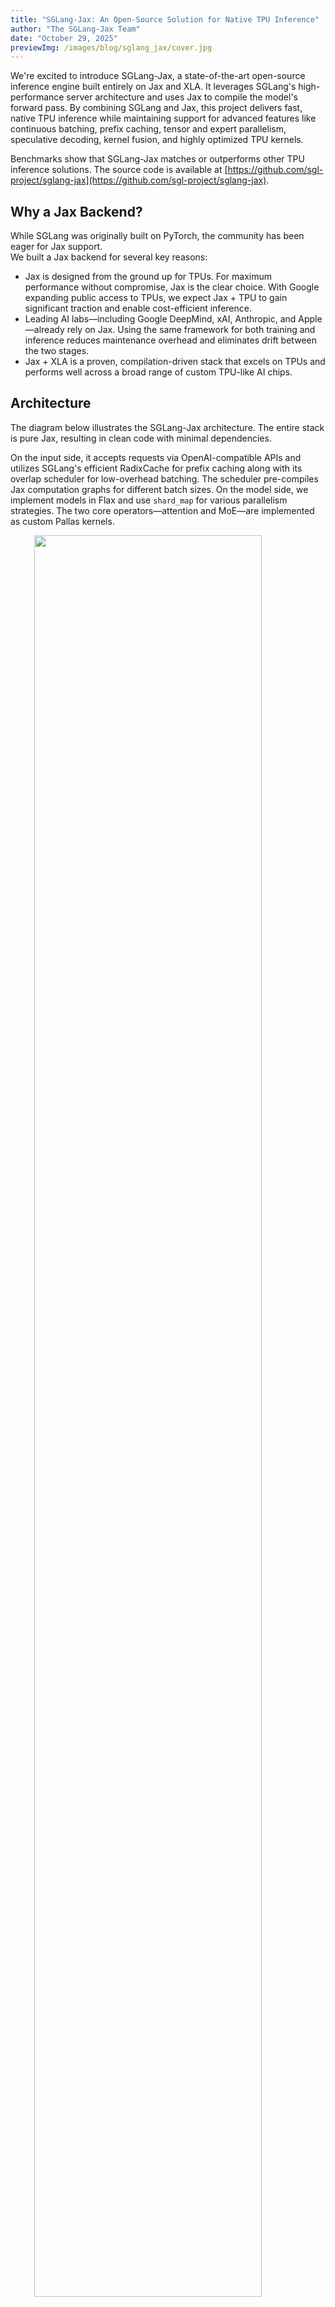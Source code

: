 ```yaml
---
title: "SGLang-Jax: An Open-Source Solution for Native TPU Inference"
author: "The SGLang-Jax Team"
date: "October 29, 2025"
previewImg: /images/blog/sglang_jax/cover.jpg
---
```


We're excited to introduce SGLang-Jax, a state-of-the-art open-source inference engine built entirely on Jax and XLA.
It leverages SGLang's high-performance server architecture and uses Jax to compile the model's forward pass.
By combining SGLang and Jax, this project delivers fast, native TPU inference while maintaining support for advanced features like continuous batching, prefix caching, tensor and expert parallelism, speculative decoding, kernel fusion, and highly optimized TPU kernels.

Benchmarks show that SGLang-Jax matches or outperforms other TPU inference solutions.
The source code is available at [https://github.com/sgl-project/sglang-jax](https://github.com/sgl-project/sglang-jax).

## Why a Jax Backend?

While SGLang was originally built on PyTorch, the community has been eager for Jax support.  
We built a Jax backend for several key reasons:

- Jax is designed from the ground up for TPUs. For maximum performance without compromise, Jax is the clear choice. With Google expanding public access to TPUs, we expect Jax + TPU to gain significant traction and enable cost-efficient inference.
- Leading AI labs—including Google DeepMind, xAI, Anthropic, and Apple—already rely on Jax. Using the same framework for both training and inference reduces maintenance overhead and eliminates drift between the two stages.
- Jax + XLA is a proven, compilation-driven stack that excels on TPUs and performs well across a broad range of custom TPU-like AI chips.

## Architecture

The diagram below illustrates the SGLang-Jax architecture. The entire stack is pure Jax, resulting in clean code with minimal dependencies.

On the input side, it accepts requests via OpenAI-compatible APIs and utilizes SGLang's efficient RadixCache for prefix caching along with its overlap scheduler for low-overhead batching.
The scheduler pre-compiles Jax computation graphs for different batch sizes.
On the model side, we implement models in Flax and use `shard_map` for various parallelism strategies.
The two core operators—attention and MoE—are implemented as custom Pallas kernels.

<img src="/images/blog/sglang_jax/architecture.png" style="display:block; margin: auto; width: 85%;"></img>
<p style="color:gray; text-align: center;">The architecture of SGLang-Jax</p>

## Key Optimizations

### Integrating Ragged Paged Attention v3 
We integrated Ragged Paged Attention V3 ([RPA v3](https://github.com/vllm-project/tpu-inference/tree/main/tpu_inference/kernels/ragged_paged_attention/v3)) and extended it to support SGLang features:
- We tuned kernel grid block configurations based on different scenarios to achieve better performance.
- We made it compatible with RadixCache.
- To support EAGLE speculative decoding, we added custom mask to RPA v3 for use in the verification phase.

### Reducing Scheduling Overhead
Sequential operations on CPU and TPU during the forward pass can hurt performance. However, operations on different devices can be decoupled—for example, launching calculations on the TPU and immediately preparing the next batch to run. To improve performance, our scheduler overlaps CPU processing with TPU computation.

In the overlap event loop, the scheduler uses a result queue and threading events to pipeline CPU and TPU work. While the TPU processes batch N, the CPU prepares batch N+1. To maximize overlap between CPU and TPU, SGLang-jax carefully sequences operations based on profiling results. For Qwen/Qwen3-32B, we reduced the time gap between prefilling and decoding from approximately 12ms to 38us, and from approximately 7ms to 24us. More details can be found in our previous [blog](https://lmsys.org/blog/2024-12-04-sglang-v0-4/).

<img src="/images/blog/sglang_jax/profile_overlap.jpg" style="display:block; margin: auto; width: 85%;"></img>
<p style="color:gray; text-align: center;">Profile with overlap scheduler. The gaps between batches are minimal.</p>

<img src="/images/blog/sglang_jax/profile_no_overlap.jpg" style="display:block; margin: auto; width: 85%;"></img>
<p style="color:gray; text-align: center;">Profile without overlap scheduler. Note the large gaps (CPU overhead) between batches.</p>

### MoE Kernel Optimization
The MoE layer currently supports two implementation strategies: EPMoE and FusedMoE.
In EPMoE, we integrated the **Megablox GMM** operator, replacing the previous jax `ragged_dot`-based implementation.
Megablox GMM is specifically designed for MoE workloads and efficiently handles variable-sized expert groups described by group_sizes, eliminating unnecessary computation and non-contiguous memory accesses. In typical configurations, this operator delivers a **3–4× end-to-end (e2e) ITL speedup** compared to jax's native ragged_dot implementation.
Combined with efficient token permutation (permute/unpermute), expert-parallel communication via ragged_all_to_all, and adaptive tiling strategies, EPMoE significantly boosts overall throughput and works well in scenarios requiring cross-device parallelism with many experts.
In contrast, FusedMoE fuses all expert computations using dense einsum operations without inter-device communication overhead. It's better suited for cases with large individual experts but few total experts (e.g., < 64 experts). It also serves as a lightweight fallback for easier debugging and correctness validation.

### Speculative Decoding
SGLang-jax implements EAGLE-based speculative decoding, which is also known as Multi-Token Prediction (MTP).
This advanced speculative decoding technique accelerates generation by using a lightweight draft head to predict multiple tokens, which are then verified in parallel with a single pass through the full model.
To implement tree-based MTP-Verify, SGLang-jax adds non-causal mask support on top of Ragged Paged Attention V3, enabling parallel decoding of tree-based, non-causal draft tokens during the verification phase.
We currently support Eagle2 and Eagle3, and plan to continue optimizing the kernel implementation and add support for different attention backends at various MTP stages.

## TPU Performance
After all the optimizations, SGLang-Jax matches or outperforms other TPU inference solutions.
SGLang-Jax on TPU is also competitive when compared to GPU solutions.

You can find the full benchmark results and instructions at https://github.com/sgl-project/sglang-jax/issues/297.

## Usage

### Installing SGLang-Jax and Launching a Server

Install:
```bash
# with uv
uv venv --python 3.12 && source .venv/bin/activate
uv pip install sglang-jax

# from source
git clone https://github.com/sgl-project/sglang-jax
cd sglang-jax
uv venv --python 3.12 && source .venv/bin/activate
uv pip install -e python/
```

Launch a server:
```
MODEL_NAME="Qwen/Qwen3-8B"  # or "Qwen/Qwen3-32B"

jax_COMPILATION_CACHE_DIR=/tmp/jit_cache \
uv run python -u -m sgl_jax.launch_server \
--model-path ${MODEL_NAME} \
--trust-remote-code \
--tp-size=4 \
--device=tpu \
--mem-fraction-static=0.8 \
--chunked-prefill-size=2048 \
--download-dir=/tmp \
--dtype=bfloat16 \
--max-running-requests 256 \
--page-size=128
```

### Using TPU via GCP Console
You can find the TPU option under Menu → Compute Engine and click Create TPU in the console.
Note: Only certain zones support specific TPU versions. Remember to set the TPU software version to v2-alpha-tpuv6e.
Under the Compute Engine menu, go to Settings → Metadata, click the SSH Keys button, and add your public key.
Once the TPU server is created, you can log in using the External IP and public key username shown in the console.
See also: https://docs.cloud.google.com/tpu/docs/setup-gcp-account
<img src="/images/blog/sglang_jax/gcp_usage_1.png" style="display:block; margin: auto; width: 85%;"></img>

### Using TPU via Skypilot
We recommend using Skypilot for daily development.
You can quickly set up Skypilot and find scripts for launching development machines and running tests in the sglang-jax repository.

Install Skypilot for GCP: https://docs.skypilot.co/en/latest/getting-started/installation.html#gcp
Then launch [sgl-jax.yaml](https://github.com/sgl-project/sglang-jax/blob/cdd6600a70ecb396382a510da9ea59c91a9ea2c0/scripts/tpu_resource.yaml#L1):

```bash
sky launch sgl-jax.yaml --cluster=sgl-jax-skypilot-v6e-4 --infra=gcp -i 30 --down -y --use-spot
```

This command will find the lowest-cost TPU spot instance across regions and automatically shut down the instance after 30 minutes of idle time. It will also install the sglang-jax environment for you.
Once setup is complete, you can log in directly using `ssh cluster_name` without tracking the external IP address.


## Roadmap
The community is working with Google Cloud team and multiple partners on the following roadmap.

- Model support and optimizations
   - Optimize Grok2, Ling/Ring, DeepSeek V3, and GPT-OSS
   - Support MiMo-Audio, Wan 2.1, Qwen3 VL
- TPU-optimized kernels
   - Quantization kernels
   - Communication and computation overlap kernels
   - MLA kernels
- RL integration with [tunix](https://github.com/google/tunix)
   - Weight synchronization
   - Pathways and multi-host support
- Advanced serving features
   - Prefill-decode disaggregation
   - Hierarchical KV cache
   - Multi-LoRA batching

## Acknowledgments
**SGLang-jax team**: sii-xinglong, jimoosciuc, Prayer, aolemila, JamesBrianD, zkkython, neo, leos, pathfinder-pf, Ying Sheng, Hongzhen Chen, Jiacheng Yang, Ke Bao, Qinghan Chen

**Google**: Chengji Yao, Gang Ji, Chris Yang, Shun Wang, Michael Zhang, Xiang Li, Xueqi Liu

**InclusionAI**: Junping Zhao, Guowei Wang, Yuhong Guo, Zhenxuan Pan

